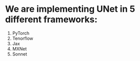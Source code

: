 # We are implementing UNet in 5 different frameworks:

1. PyTorch
2. Tenorflow
3. Jax
4. MXNet
5. Sonnet
